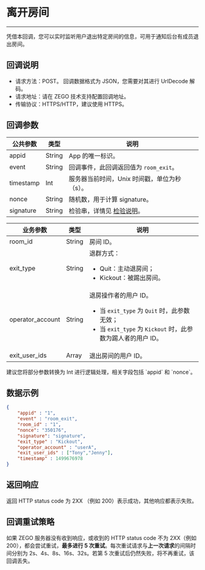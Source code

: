 # 离开房间

---

凭借本回调，您可以实时监听用户退出特定房间的信息，可用于通知后台有成员退出房间。

## 回调说明

- 请求方法：POST。
  <Note title="说明">
  回调数据格式为 JSON，您需要对其进行 UrlDecode 解码。
  </Note>
- 请求地址：请在 ZEGO 技术支持配置回调地址。
- 传输协议：HTTPS/HTTP，建议使用 HTTPS。

## 回调参数

| 公共参数 | 类型 | 说明 |
|------|------|------|
| appid | String | App 的唯一标识。 |
| event | String | 回调事件，此回调返回值为 `room_exit`。 |
| timestamp | Int | 服务器当前时间，Unix 时间戳，单位为秒（s）。 |
| nonce | String | 随机数，用于计算 signature。 |
| signature | String | 检验串，详情见 [检验说明](/zim-server/callbacks/authenticating-server-to-server-callbacks)。 |

| 业务参数 | 类型 | 说明 |
|------|------|------|
| room_id | String | 房间 ID。 |
| exit_type | String | 退群方式：<ul><li>Quit：主动退房间；</li><li>Kickout：被踢出房间。</li></ul> |
| operator_account | String | 退房操作者的用户 ID。<ul><li>当 `exit_type` 为 `Quit` 时，此参数无效；</li><li>当 `exit_type` 为 `Kickout` 时，此参数为踢人者的用户 ID。</li></ul> |
| exit_user_ids | Array | 退出房间的用户 ID。 |

<Note title="说明">
建议您将部分参数转换为 Int 进行逻辑处理，相关字段包括 `appid` 和 `nonce`。
</Note>

## 数据示例

```json
{
    "appid" : "1",
    "event" : "room_exit",
    "room_id" : "1",
    "nonce": "350176",
    "signature": "signature",
    "exit_type" : "Kickout",
    "operator_account" : "userA",
    "exit_user_ids" : ["Tony","Jenny"],
    "timestamp" : 1499676978
}
```

## 返回响应

返回 HTTP status code 为 2XX （例如 200）表示成功，其他响应都表示失败。

## 回调重试策略

如果 ZEGO 服务器没有收到响应，或收到的 HTTP status code 不为 2XX（例如 200），都会尝试重试，**最多进行 5 次重试**。每次重试请求与**上一次请求**的间隔时间分别为 2s、4s、8s、16s、32s。若第 5 次重试后仍然失败，将不再重试，该回调丢失。